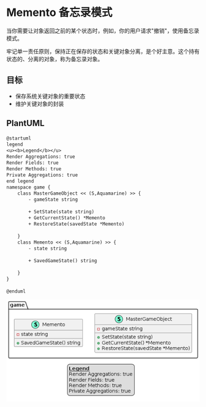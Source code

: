 # Memento 备忘录模式

当你需要让对象返回之前的某个状态时，例如，你的用户请求"撤销"，使用备忘录模式。

牢记单一责任原则，保持正在保存的状态和关键对象分离，是个好主意。这个持有状态的、分离的对象，称为备忘录对象。

## 目标

- 保存系统关键对象的重要状态
- 维护关键对象的封装

## PlantUML

```plantuml
@startuml
legend
<u><b>Legend</b></u>
Render Aggregations: true
Render Fields: true
Render Methods: true
Private Aggregations: true
end legend
namespace game {
    class MasterGameObject << (S,Aquamarine) >> {
        - gameState string

        + SetState(state string) 
        + GetCurrentState() *Memento
        + RestoreState(savedState *Memento) 

    }
    class Memento << (S,Aquamarine) >> {
        - state string

        + SavedGameState() string

    }
}

@enduml
```

![](../../imgs/ch14-other/memento/备忘录模式.png)